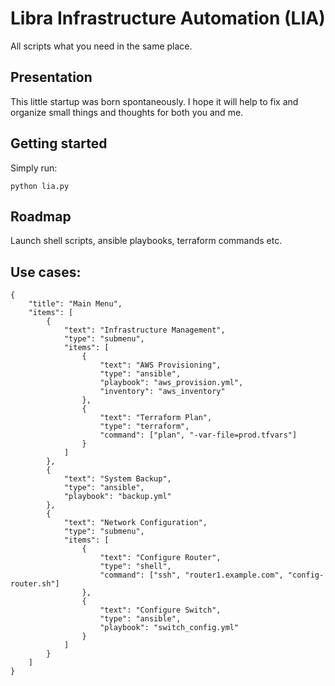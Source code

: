 
# Libra Infrastructure Automation (LIA)

All scripts what you need in the same place.

## Presentation

This little startup was born spontaneously. I hope it will help to fix and organize small things and thoughts for both you and me.

## Getting started

Simply run:

```shell
python lia.py
```

## Roadmap

Launch shell scripts, ansible playbooks, terraform commands etc.

## Use cases:

```shell
{
    "title": "Main Menu",
    "items": [
        {
            "text": "Infrastructure Management",
            "type": "submenu",
            "items": [
                {
                    "text": "AWS Provisioning",
                    "type": "ansible",
                    "playbook": "aws_provision.yml",
                    "inventory": "aws_inventory"
                },
                {
                    "text": "Terraform Plan",
                    "type": "terraform",
                    "command": ["plan", "-var-file=prod.tfvars"]
                }
            ]
        },
        {
            "text": "System Backup",
            "type": "ansible",
            "playbook": "backup.yml"
        },
        {
            "text": "Network Configuration",
            "type": "submenu",
            "items": [
                {
                    "text": "Configure Router",
                    "type": "shell",
                    "command": ["ssh", "router1.example.com", "config-router.sh"]
                },
                {
                    "text": "Configure Switch",
                    "type": "ansible",
                    "playbook": "switch_config.yml"
                }
            ]
        }
    ]
}
```
